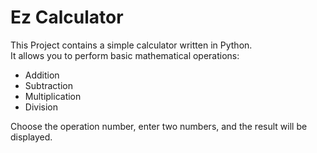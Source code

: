 # Ez Calculator

This Project contains a simple calculator written in Python.  
It allows you to perform basic mathematical operations:

- Addition  
- Subtraction  
- Multiplication  
- Division  

Choose the operation number, enter two numbers, and the result will be displayed.